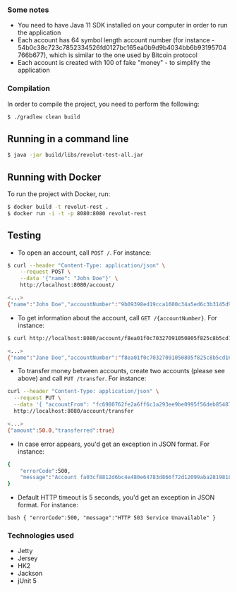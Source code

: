 ### Some notes

- You need to have Java 11 SDK installed on your computer in order to run the application
- Each account has 64 symbol length account number (for instance - 54b0c38c723c7852334526fd0127bc165ea0b9d9b4034bb6b93195704766b677), which is similar to the one used by Bitcoin protocol
- Each account is created with 100 of fake "money" - to simplify the application

### Compilation

In order to compile the project, you need to perform the following:

```bash
$ ./gradlew clean build
```

## Running in a command line

```bash
$ java -jar build/libs/revolut-test-all.jar
```

## Running with Docker

To run the project with Docker, run:

```bash
$ docker build -t revolut-rest .
$ docker run -i -t -p 8080:8080 revolut-rest
```

## Testing

- To open an account, call `POST /`. For instance:

```bash
$ curl --header "Content-Type: application/json" \
    --request POST \
    --data '{"name": "John Doe"}' \
    http://localhost:8080/account/

<...>
{"name":"John Doe","accountNumber":"9b09398ed19cca1600c34a5ed6c3b3145d9f11707738d25a5ef962f0c2a06e8d","balance":100.0}
```

- To get information about the account, call `GET /{accountNumber}`. For instance:

```bash
$ curl http://localhost:8080/account/f8ea01f0c70327091050805f825c8b5cd168d7d8376c58f05d68b87ad40854c2

<...>
{"name":"Jane Doe","accountNumber":"f8ea01f0c70327091050805f825c8b5cd168d7d8376c58f05d68b87ad40854c2","balance":100.0}
```

- To transfer money between accounts, create two accounts (please see above) and call `PUT /transfer`. For instance:
```bash
curl --header "Content-Type: application/json" \
  --request PUT \
  --data '{ "accountFrom": "fc6980762fe2a6ff6c1a293ee9be0995f56deb854874e65918bbb6ae6cbd316f", "accountTo": "e0d9584fd495f3e82ad97fe0a6a73d087a578e21edabfb89cb598268d6992a66", "amount": "50" }' \
  http://localhost:8080/account/transfer

<...>
{"amount":50.0,"transferred":true}
```

- In case error appears, you'd get an exception in JSON format. For instance:

```bash
{
    "errorCode":500,
    "message":"Account fa03cf8812d6bc4e480e64783d866f72d12099aba281981890465d8fa8fceb29 does not have enough balance to transfer 50.0"
}
```

- Default HTTP timeout is 5 seconds, you'd get an exception in JSON format. For instance:

``bash
{
    "errorCode":500,
    "message":"HTTP 503 Service Unavailable"
}
``

### Technologies used

- Jetty
- Jersey
- HK2
- Jackson
- jUnit 5